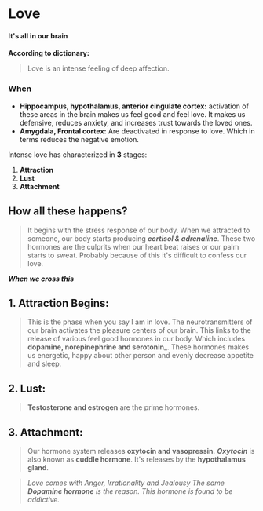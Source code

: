 # Love
#### It's all in our brain

__According to dictionary:__
> Love is an intense feeling of deep affection.

### When
- **Hippocampus, hypothalamus, anterior cingulate cortex:** activation of these areas in the brain makes us feel good and feel love. It makes us defensive, reduces anxiety, and increases trust towards the loved ones.
- __Amygdala, Frontal cortex:__ Are deactivated in response to love. Which in terms reduces the negative emotion.

Intense love has characterized in __3__ stages:
1. __Attraction__
2. __Lust__
3. __Attachment__

## How all these happens?
> It begins with the stress response of our body.
When we attracted to someone, our body starts producing ***cortisol & adrenaline***. These two hormones are the culprits when our heart beat raises or our palm starts to sweat. Probably because of this it's difficult to confess our love.

***When we cross this***

## 1. Attraction Begins:
> This is the phase when you say I am in love.
The neurotransmitters of our brain activates the pleasure centers of our brain. This links to the  release of various feel good hormones in our body. Which includes __dopamine, norepinephrine and serotonin___. These hormones makes us energetic, happy about other person and evenly decrease appetite and sleep.

## 2. Lust:
> **Testosterone and estrogen** are the prime hormones.

## 3. Attachment:
> Our hormone system releases **oxytocin and vasopressin**. ***Oxytocin*** is also known as **cuddle hormone**. It's releases by the **hypothalamus gland**.

> *Love comes with Anger, Irrationality and Jealousy
The same ___Dopamine hormone___ is the reason. This hormone is found to be addictive.*
